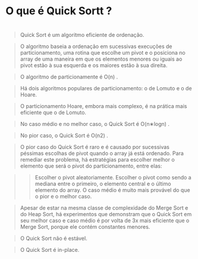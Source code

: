 # O que é Quick Sortt ? <h1>

> Quick Sort é um algoritmo eficiente de ordenação.

> O algoritmo baseia a ordenação em sucessivas execuções de particionamento, uma rotina que escolhe um pivot e o posiciona no array de uma maneira em que os elementos menores ou iguais ao pivot estão à sua esquerda e os maiores estão à sua direita.

> O algoritmo de particionamente é O(n)
.

> Há dois algoritmos populares de particionamento: o de Lomuto e o de Hoare.

> O particionamento Hoare, embora mais complexo, é na prática mais eficiente  que o de Lomuto.

> No caso médio e no melhor caso, o Quick Sort é O(n∗logn)
.

> No pior caso, o Quick Sort é O(n2)
.

> O pior caso do Quick Sort é raro e é causado por sucessivas péssimas escolhas de pivot quando o array já está ordenado. Para remediar este problema, há estratégias para escolher melhor o elemento que será o pivot do particionamento, entre elas:

>> Escolher o pivot aleatoriamente.
>> Escolher o pivot como sendo a mediana entre o primeiro, o elemento central e o último elemento do array.
>> O caso médio é muito mais provável do que o pior e o melhor caso.

> Apesar de estar na mesma classe de complexidade do Merge Sort e do Heap Sort, há experimentos que demonstram que o Quick Sort em seu melhor caso e caso médio é por volta de 3x mais eficiente que o Merge Sort, porque ele contém constantes menores.

> O Quick Sort não é estável.

> O Quick Sort é in-place.
